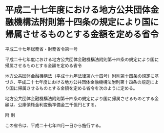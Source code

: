 # 平成二十七年度における地方公共団体金融機構法附則第十四条の規定により国に帰属させるものとする金額を定める省令

平成二十七年総務省・財務省令第一号

平成二十七年度における地方公共団体金融機構法附則第十四条の規定により国に帰属させるものとする金額を定める省令

地方公共団体金融機構法（平成十九年法律第六十四号）附則第十四条の規定に基づき、平成二十七年度における地方公共団体金融機構法附則第十四条の規定により国に帰属させるものとする金額を定める省令を次のように定める。

地方公共団体金融機構法附則第十四条の規定により国に帰属させるものとする金額は、公庫債権金利変動準備金三千億円とする。

附 則

この省令は、平成二十七年四月一日から施行する。
